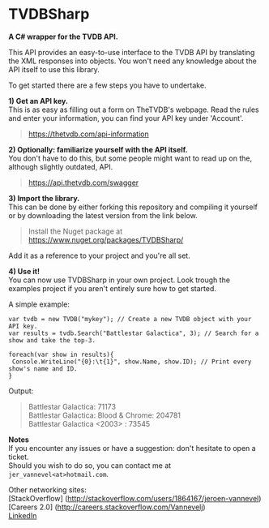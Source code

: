TVDBSharp
=========

**A C# wrapper for the TVDB API.**

This API provides an easy-to-use interface to the TVDB API by translating the XML responses into objects. 
You won't need any knowledge about the API itself to use this library.

To get started there are a few steps you have to undertake.

**1) Get an API key.**  
This is as easy as filling out a form on TheTVDB's webpage. 
Read the rules and enter your information, you can find your API key under 'Account'.

> https://thetvdb.com/api-information

**2) Optionally: familiarize yourself with the API itself.**  
You don't have to do this, but some people might want to read up on the, although slightly outdated, API.

> https://api.thetvdb.com/swagger

**3) Import the library.**  
This can be done by either forking this repository and compiling it yourself 
or by downloading the latest version from the link below.

> Install the Nuget package at https://www.nuget.org/packages/TVDBSharp/

Add it as a reference to your project and you're all set.

**4) Use it!**  
You can now use TVDBSharp in your own project.
Look trough the examples project if you aren't entirely sure how to get started.

A simple example:

    var tvdb = new TVDB("mykey"); // Create a new TVDB object with your API key.
    var results = tvdb.Search("Battlestar Galactica", 3); // Search for a show and take the top-3.
    
    foreach(var show in results){
     Console.WriteLine("{0}:\t{1}", show.Name, show.ID); // Print every show's name and ID.
    }
    
Output:
> Battlestar Galactica:     71173  
> Battlestar Galactica: Blood & Chrome:     204781  
> Battlestar Galactica \<2003\> :     73545  

**Notes**  
If you encounter any issues or have a suggestion: don't hesitate to open a ticket.  
Should you wish to do so, you can contact me at `jer_vannevel<at>hotmail.com`.

Other networking sites:  
[StackOverflow] (http://stackoverflow.com/users/1864167/jeroen-vannevel)  
[Careers 2.0] (http://careers.stackoverflow.com/Vannevelj)  
[LinkedIn](http://www.linkedin.com/profile/view?id=289197145&trk=nav_responsive_tab_profile)  
